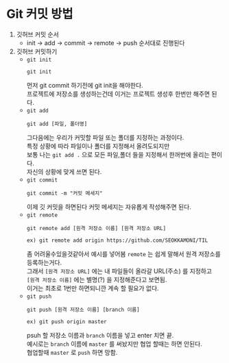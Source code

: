 <h1>Git 커밋 방법</h1>

1. 깃허브 커밋 순서
    - init -> add -> commit -> remote -> push 순서대로 진행된다
2. 깃허브 커밋하기<br/>
     - `git init`
        ```
        git init
        ``` 
        먼저 git commit 하기전에 git init을 해야한다.<br/>
        프로젝트에 저장소를 생성하는건데 이거는 프로젝트 생성후 한번만 해주면 된다.
     - `git add`
        ```
        git add [파일, 폴더명]
        ```
        그다음에는 우리가 커밋할 파일 또는 폴더를 지정하는 과정이다.<br/>
        특정 상황에 따라 파일이나 폴더를 지정해서 올려도되지만<br/>
        보통 나는 `git add .` 으로 모든 파일,폴더 들을 지정해서 한꺼번에 올리는 편이다.<br/>
        자신의 상황에 맞게 쓰면 된다.
     - `git commit`
        ```
        git commit -m "커밋 메세지"
        ```
        이제 깃 커밋을 하면된다 커밋 메세지는 자유롭게 작성해주면 된다.
     - `git remote`
        ```
        git remote add [원격 저장소 이름] [원격 저장소 URL]

        ex) git remote add origin https://github.com/SEOKKAMONI/TIL
        ```
        좀 어려울수있을것같아서 예시를 넣어봄 `remote` 는 쉽게 말해서 원격 저장소를 등록하는거다.<br/>
        그래서 `[원격 저장소 URL]` 에는 내 파일들이 올라갈 URL(주소) 를 지정하고<br/>
        `[원격 저장소 이름]` 에는 별명(?) 을 지정해준다고 보면됨.<br/>
        이거는 최초로 1번만 하면되니깐 계속 할 필요가 없다.
     - `git push`
        ```
        git push [원격 저장소 이름] [branch 이름]

        ex) git push origin master
        ```
        psuh 할 저장소 이름과 `branch` 이름을 넣고 enter 치면 끝.<br/>
        예시로는 `branch` 이름에 `master` 를 써놨지만 협업 할때는 하면 안된다.<br/>
        협업할때 `master` 로 `push` 하면 망함.

